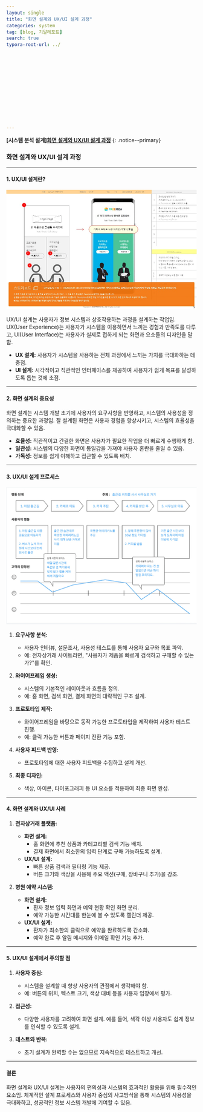 ```yaml
---
layout: single
title: "화면 설계와 UX/UI 설계 과정"
categories: system
tag: [blog, 기말레포트]
search: true
typora-root-url: ../












---
```




**[**시스템 분석 설계**]**[**화면 설계와 UX/UI 설계 과정**](https://park-chanyeong.github.io)
{: .notice--primary}



### **화면 설계와 UX/UI 설계 과정**

---

#### **1. UX/UI 설계란?**

![image-20241209010659366](/images/2024-12-08-final3/image-20241209010659366.png)

UX/UI 설계는 사용자가 정보 시스템과 상호작용하는 과정을 설계하는 작업임. UX(User Experience)는 사용자가 시스템을 이용하면서 느끼는 경험과 만족도를 다루고, UI(User Interface)는 사용자가 실제로 접하게 되는 화면과 요소들의 디자인을 말함.

- **UX 설계:** 사용자가 시스템을 사용하는 전체 과정에서 느끼는 가치를 극대화하는 데 중점.
- **UI 설계:** 시각적이고 직관적인 인터페이스를 제공하여 사용자가 쉽게 목표를 달성하도록 돕는 것에 초점.

---

#### **2. 화면 설계의 중요성**

화면 설계는 시스템 개발 초기에 사용자의 요구사항을 반영하고, 시스템의 사용성을 정의하는 중요한 과정임. 잘 설계된 화면은 사용자 경험을 향상시키고, 시스템의 효율성을 극대화할 수 있음.

- **효율성:** 직관적이고 간결한 화면은 사용자가 필요한 작업을 더 빠르게 수행하게 함.
- **일관성:** 시스템의 다양한 화면이 통일감을 가져야 사용자 혼란을 줄일 수 있음.
- **가독성:** 정보를 쉽게 이해하고 접근할 수 있도록 배치.

---

#### **3. UX/UI 설계 프로세스**

![image-20241209010718130](/images/2024-12-08-final3/image-20241209010718130.png)

1. **요구사항 분석:**
   - 사용자 인터뷰, 설문조사, 사용성 테스트를 통해 사용자 요구와 목표 파악.
   - 예: 전자상거래 사이트라면, "사용자가 제품을 빠르게 검색하고 구매할 수 있는가?"를 확인.

2. **와이어프레임 생성:**
   - 시스템의 기본적인 레이아웃과 흐름을 정의.
   - 예: 홈 화면, 검색 화면, 결제 화면의 대략적인 구조 설계.

3. **프로토타입 제작:**
   - 와이어프레임을 바탕으로 동작 가능한 프로토타입을 제작하여 사용자 테스트 진행.
   - 예: 클릭 가능한 버튼과 페이지 전환 기능 포함.

4. **사용자 피드백 반영:**
   - 프로토타입에 대한 사용자 피드백을 수집하고 설계 개선.

5. **최종 디자인:**
   - 색상, 아이콘, 타이포그래피 등 UI 요소를 적용하여 최종 화면 완성.

---

#### **4. 화면 설계와 UX/UI 사례**

1. **전자상거래 플랫폼:**
   - **화면 설계:**
     - 홈 화면에 추천 상품과 카테고리별 검색 기능 배치.
     - 결제 화면에서 최소한의 입력 단계로 구매 가능하도록 설계.
   - **UX/UI 설계:**
     - 빠른 상품 검색과 필터링 기능 제공.
     - 버튼 크기와 색상을 사용해 주요 액션(구매, 장바구니 추가)을 강조.

2. **병원 예약 시스템:**
   - **화면 설계:**
     - 환자 정보 입력 화면과 예약 현황 확인 화면 분리.
     - 예약 가능한 시간대를 한눈에 볼 수 있도록 캘린더 제공.
   - **UX/UI 설계:**
     - 환자가 최소한의 클릭으로 예약을 완료하도록 간소화.
     - 예약 완료 후 알림 메시지와 이메일 확인 기능 추가.

---

#### **5. UX/UI 설계에서 주의할 점**

1. **사용자 중심:**
   - 시스템을 설계할 때 항상 사용자의 관점에서 생각해야 함.
   - 예: 버튼의 위치, 텍스트 크기, 색상 대비 등을 사용자 입장에서 평가.

2. **접근성:**
   - 다양한 사용자를 고려하여 화면 설계. 예를 들어, 색각 이상 사용자도 쉽게 정보를 인식할 수 있도록 설계.

3. **테스트와 반복:**
   - 초기 설계가 완벽할 수는 없으므로 지속적으로 테스트하고 개선.

---

#### **결론**

화면 설계와 UX/UI 설계는 사용자의 편의성과 시스템의 효과적인 활용을 위해 필수적인 요소임. 체계적인 설계 프로세스와 사용자 중심의 사고방식을 통해 시스템의 사용성을 극대화하고, 성공적인 정보 시스템 개발에 기여할 수 있음.
